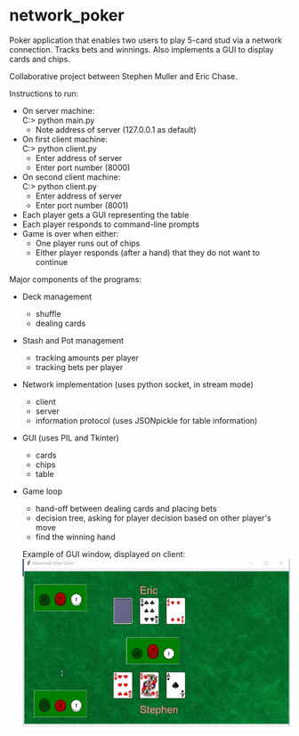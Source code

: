 # network_poker
Poker application that enables two users to play 5-card stud
via a network connection.  Tracks bets and winnings.  Also implements a GUI
to display cards and chips.

Collaborative project between Stephen Muller and Eric Chase.

Instructions to run:
- On server machine:  
    C:\> python main.py
  - Note address of server (127.0.0.1 as default)
- On first client machine:  
    C:\> python client.py
  - Enter address of server
  - Enter port number (8000)
- On second client machine:  
    C:\> python client.py
  - Enter address of server
  - Enter port number (8001)
- Each player gets a GUI representing the table
- Each player responds to command-line prompts
- Game is over when either:
  - One player runs out of chips
  - Either player responds (after a hand) that they do not want to continue

Major components of the programs:
- Deck management
  - shuffle
  - dealing cards
- Stash and Pot management
   - tracking amounts per player
   - tracking bets per player
- Network implementation (uses python socket, in stream mode)
   - client
   - server
   - information protocol (uses JSONpickle for table information)
- GUI (uses PIL and Tkinter)
   - cards
   - chips
   - table
- Game loop
   - hand-off between dealing cards and placing bets
   - decision tree, asking for player decision based on other player's move
   - find the winning hand

   Example of GUI window, displayed on client:
   ![GUI window](https://github.com/echase6/network_poker/blob/master/images/GUI_example.jpg)
